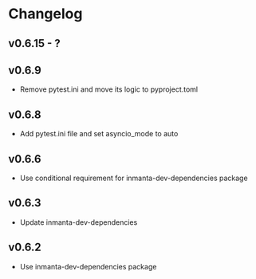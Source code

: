 # Changelog

## v0.6.15 - ?




## v0.6.9
- Remove pytest.ini and move its logic to pyproject.toml
## v0.6.8
- Add pytest.ini file and set asyncio_mode to auto
## v0.6.6
- Use conditional requirement for inmanta-dev-dependencies package
## v0.6.3
- Update inmanta-dev-dependencies
## v0.6.2
- Use inmanta-dev-dependencies package
